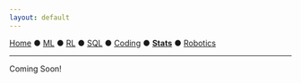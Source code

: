 ```yaml
---
layout: default
---
```

[Home](./) ● [ML](./ml.html) ● [RL](./ml.html) ● [SQL](./sql.html) ● [Coding](./coding.html) ● **[Stats](./stats.html)** ● [Robotics](./robotics.html)
* * *

Coming Soon!

